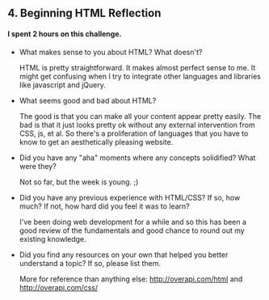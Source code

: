 ## 4. Beginning HTML Reflection

#### I spent 2 hours on this challenge.

- What makes sense to you about HTML? What doesn't?
	
	HTML is pretty straightforward. It makes almost perfect sense to me. It might get confusing when I try to integrate other languages and libraries like javascript and jQuery. 

- What seems good and bad about HTML?

	The good is that you can make all your content appear pretty easily. The bad is that it just looks pretty ok without any external intervention from CSS, js, et al. So there's a proliferation of languages that you have to know to get an aesthetically pleasing website. 

- Did you have any "aha" moments where any concepts solidified? What were they?

	Not so far, but the week is young. ;)

- Did you have any previous experience with HTML/CSS? If so, how much? If not, how hard did you feel it was to learn?

	I've been doing web development for a while and so this has been a good review of the fundamentals and good chance to round out my existing knowledge.

- Did you find any resources on your own that helped you better understand a topic? If so, please list them.
	
	More for reference than anything else: http://overapi.com/html and http://overapi.com/css/

<!-- Add your reflection here. Remove the comment markers -->